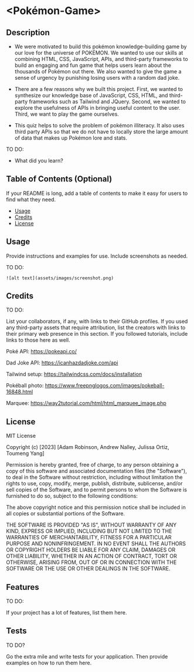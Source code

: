 # <Pokémon-Game>

## Description

- We were motivated to build this pokémon knowledge-building game by our love for the universe of POKÉMON. We wanted to use our skills at combining HTML, CSS, JavaScript, APIs, and third-party frameworks to build an engaging and fun game that helps users learn about the thousands of Pokémon out there. We also wanted to give the game a sense of urgency by punishing losing users with a random dad joke. 

- There are a few reasons why we built this project. First, we wanted to synthesize our knowledge base of JavaScript, CSS, HTML, and third-party frameworks such as Tailwind and JQuery. Second, we wanted to explore the usefulness of APIs in bringing useful content to the user. Third, we want to play the game ourselves.

- This quiz helps to solve the problem of pokémon illiteracy. It also uses third party APIs so that we do not have to locally store the large amount of data that makes up Pokémon lore and stats. 

TO DO:

- What did you learn?

## Table of Contents (Optional)

If your README is long, add a table of contents to make it easy for users to find what they need.

- [Usage](#usage)
- [Credits](#credits)
- [License](#license)


## Usage

Provide instructions and examples for use. Include screenshots as needed.

TO DO: 


    ![alt text](assets/images/screenshot.png)


## Credits

TO DO:

List your collaborators, if any, with links to their GitHub profiles. If you used any third-party assets that require attribution, list the creators with links to their primary web presence in this section. If you followed tutorials, include links to those here as well.

Poké API:
https://pokeapi.co/

Dad Joke API:
https://icanhazdadjoke.com/api

Tailwind setup:
https://tailwindcss.com/docs/installation

Pokéball photo:
https://www.freepnglogos.com/images/pokeball-16848.html

Marquee:
https://way2tutorial.com/html/html_marquee_image.php



## License

MIT License

Copyright (c) [2023] [Adam Robinson, Andrew Nalley, Julissa Ortiz, Toumeng Yang]

Permission is hereby granted, free of charge, to any person obtaining a copy
of this software and associated documentation files (the "Software"), to deal
in the Software without restriction, including without limitation the rights
to use, copy, modify, merge, publish, distribute, sublicense, and/or sell
copies of the Software, and to permit persons to whom the Software is
furnished to do so, subject to the following conditions:

The above copyright notice and this permission notice shall be included in all
copies or substantial portions of the Software.

THE SOFTWARE IS PROVIDED "AS IS", WITHOUT WARRANTY OF ANY KIND, EXPRESS OR
IMPLIED, INCLUDING BUT NOT LIMITED TO THE WARRANTIES OF MERCHANTABILITY,
FITNESS FOR A PARTICULAR PURPOSE AND NONINFRINGEMENT. IN NO EVENT SHALL THE
AUTHORS OR COPYRIGHT HOLDERS BE LIABLE FOR ANY CLAIM, DAMAGES OR OTHER
LIABILITY, WHETHER IN AN ACTION OF CONTRACT, TORT OR OTHERWISE, ARISING FROM,
OUT OF OR IN CONNECTION WITH THE SOFTWARE OR THE USE OR OTHER DEALINGS IN THE
SOFTWARE.


## Features

TO DO:

If your project has a lot of features, list them here.

## Tests

TO DO?

Go the extra mile and write tests for your application. Then provide examples on how to run them here.
